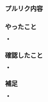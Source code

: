 ## プルリク内容
<!-- カテゴリ -->
<!-- - 🎉 新機能追加 -->
<!-- - 🔧 改善 -->  
<!-- - 🐛 バグ -->
<!-- - 📱 その他 -->  


## やったこと
- 

## 確認したこと
<!-- バグの場合はここに再現できる手順を書く、実行テスト環境（シミュレータ or 実機、OSバージョン）も追記する -->
- 

## 補足
<!-- 参考にした記事、エビデンス等のリンクを貼ったり情報を追記する -->
- 
